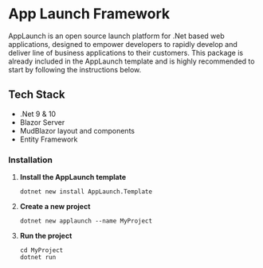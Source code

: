 # App Launch Framework
AppLaunch is an open source launch platform for .Net based web applications, designed to empower developers to rapidly develop and deliver line of business applications to their customers. This package is already included in the AppLaunch template and is highly recommended to start by following the instructions below.

## Tech Stack

- .Net 9 & 10
- Blazor Server
- MudBlazor layout and components
- Entity Framework

### Installation

1. **Install the AppLaunch template**
    ```
    dotnet new install AppLaunch.Template
    ```

2. **Create a new project**
    ```
    dotnet new applaunch --name MyProject
    ```
   
3. **Run the project**
     ```
    cd MyProject
    dotnet run
    ```